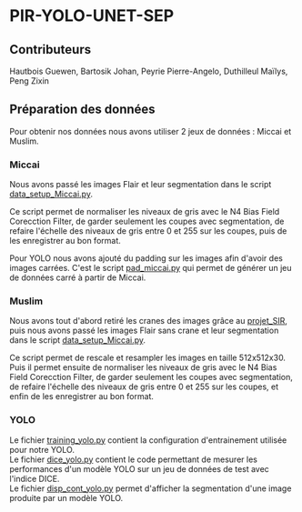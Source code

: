 # PIR-YOLO-UNET-SEP

## Contributeurs

Hautbois Guewen, Bartosik Johan, Peyrie Pierre-Angelo, Duthilleul Maïlys, Peng Zixin

## Préparation des données

Pour obtenir nos données nous avons utiliser 2 jeux de données : Miccai et Muslim.

### Miccai

Nous avons passé les images Flair et leur segmentation dans le script [data_setup_Miccai.py](data_setup_Muslim.py).

Ce script permet de normaliser les niveaux de gris avec le N4 Bias Field Corecction Filter, de garder seulement les coupes avec segmentation, de refaire l'échelle des niveaux de gris entre 0 et 255 sur les coupes, puis de les enregistrer au bon format.  

Pour YOLO nous avons ajouté du padding sur les images afin d'avoir des images carrées. C'est le script [pad_miccai.py](pad_miccai.py) qui permet de générer un jeu de données carré à partir de Miccai.

### Muslim

Nous avons tout d'abord retiré les cranes des images grâce au [projet_SIR](https://github.com/GLucas01/projet_SIR.git), puis nous avons passé les images Flair sans crane et leur segmentation dans le script [data_setup_Miccai.py](data_setup_Muslim.py).

Ce script permet de rescale et resampler les images en taille 512x512x30. Puis il permet ensuite de normaliser les niveaux de gris avec le N4 Bias Field Corecction Filter, de garder seulement les coupes avec segmentation, de refaire l'échelle des niveaux de gris entre 0 et 255 sur les coupes, et enfin de les enregistrer au bon format.

### YOLO
Le fichier [training_yolo.py](training_yolo.py) contient la configuration d'entrainement utilisée pour notre YOLO.  
Le fichier [dice_yolo.py](dice_yolo.py) contient le code permettant de mesurer les performances d'un modèle YOLO sur un jeu de données de test avec l'indice DICE.  
Le fichier [disp_cont_yolo.py](disp_cont_yolo.py) permet d'afficher la segmentation d'une image produite par un modèle YOLO.
